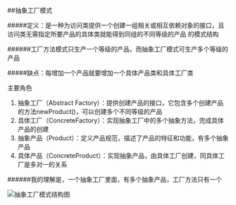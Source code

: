 ##抽象工厂模式

#####定义：是一种为访问类提供一个创建一组相关或相互依赖对象的接口，且访问类无需指定所要产品的具体类就能得到同组的不同等级的产品 的模式结构

######工厂方法模式只生产一个等级的产品，而抽象工厂模式可生产多个等级的产品

#####缺点：每增加一个产品就要增加一个具体产品类和具体工厂类

主要角色
1. 抽象工厂（Abstract Factory）：提供创建产品的接口，它包含多个创建产品的方法newProduct()，可以创建多个不同等级的产品
2. 具体工厂（ConcreteFactory）：实现抽象工厂中的多个抽象方法，完成具体产品的创建
3. 抽象产品（Product）：定义产品规范，描述了产品的特征和功能，有多个抽象产品
4. 具体产品（ConcreteProduct）：实现抽象产品，由具体工厂创建，同具体工厂是多对一的关系

######我的理解是，一个抽象工厂里面，有多个抽象产品，工厂方法只有一个

![抽象工厂模式结构图](http://c.biancheng.net/uploads/allimg/181114/3-1Q11416002NW.gif "抽象工厂模式结构图")
